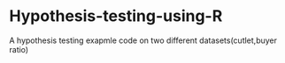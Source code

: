 # Hypothesis-testing-using-R
A hypothesis testing exapmle code on two different datasets(cutlet,buyer ratio)
